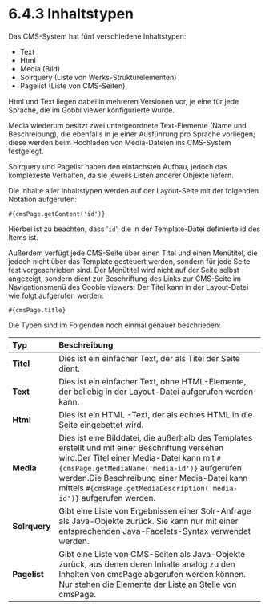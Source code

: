 # 6.4.3 Inhaltstypen

Das CMS-System hat fünf verschiedene Inhaltstypen:

* Text
* Html
* Media \(Bild\)
* Solrquery \(Liste von Werks-Strukturelementen\)
* Pagelist \(Liste von CMS-Seiten\).

Html und Text liegen dabei in mehreren Versionen vor, je eine für jede  Sprache, die im Gobbi viewer konfigurierte wurde. 

Media wiederum besitzt zwei untergeordnete Text-Elemente \(Name und Beschreibung\), die ebenfalls in je einer Ausführung pro Sprache vorliegen; diese werden beim Hochladen von Media-Dateien ins CMS-System festgelegt. 

Solrquery und Pagelist haben den einfachsten Aufbau, jedoch das komplexeste Verhalten, da sie jeweils Listen anderer Objekte liefern.

Die Inhalte aller Inhaltstypen werden auf der Layout-Seite mit der folgenden Notation aufgerufen: 

```text
#{cmsPage.getContent('id')}
```

Hierbei ist zu beachten, dass '`id`', die in der Template-Datei definierte id des Items ist.

Außerdem verfügt jede CMS-Seite über einen Titel und einen Menütitel, die jedoch nicht über das Template gesteuert werden, sondern für jede Seite fest vorgeschrieben sind. Der Menütitel wird nicht auf der Seite selbst angezeigt, sondern dient zur Beschriftung des Links zur CMS-Seite im Navigationsmenü des Goobie viewers. Der Titel kann in der Layout-Datei wie folgt aufgerufen werden:

```text
#{cmsPage.title}
```



Die Typen sind im Folgenden noch einmal genauer beschrieben:

| **Typ**  | Beschreibung |
| :--- | :--- |
| **Titel** | Dies ist ein einfacher Text, der als Titel der Seite dient. |
| **Text**  | Dies ist ein einfacher Text, ohne HTML-Elemente, der beliebig in der Layout-Datei aufgerufen werden kann.  |
| **Html**  | Dies ist ein HTML -Text, der als echtes HTML in die Seite eingebettet wird.  |
| **Media**  | Dies ist eine Bilddatei, die außerhalb des Templates erstellt und mit einer Beschriftung versehen wird.Der Titel einer Media-Datei kann mit `#{cmsPage.getMediaName('media-id')}` aufgerufen werden.Die Beschreibung einer Media-Datei kann mittels `#{cmsPage.getMediaDescription('media-id')}` aufgerufen werden.  |
| **Solrquery**  | Gibt eine Liste von Ergebnissen einer Solr-Anfrage als Java-Objekte zurück. Sie kann nur mit einer entsprechenden Java-Facelets-Syntax verwendet werden. |
| **Pagelist**  | Gibt eine Liste von CMS-Seiten als Java-Objekte zurück, aus denen deren Inhalte analog zu den Inhalten von cmsPage abgerufen werden können. Nur stehen die Elemente der Liste an Stelle von cmsPage. |

